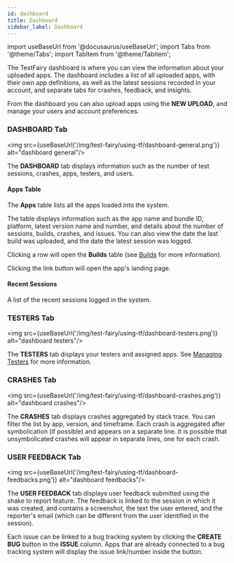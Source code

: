 ```yaml
---
id: dashboard
title: Dashboard
sidebar_label: Dashboard
---
```


import useBaseUrl from '@docusaurus/useBaseUrl';
import Tabs from '@theme/Tabs';
import TabItem from '@theme/TabItem';

The TestFairy dashboard is where you can view the information about your uploaded apps. The dashboard includes a list of all uploaded apps, with their own app definitions, as well as the latest sessions recorded in your account, and separate tabs for crashes, feedback, and insights.

From the dashboard you can also upload apps using the **NEW UPLOAD**, and manage your users and account preferences.

### DASHBOARD Tab

<img src={useBaseUrl('/img/test-fairy/using-tf/dashboard-general.png')} alt="dashboard general"/>

The **DASHBOARD** tab displays information such as the number of test sessions, crashes, apps, testers, and users.

#### Apps Table

The **Apps** table lists all the apps loaded into the system.

The table displays information such as the app name and bundle ID, platform, latest version name and number, and details about the number of sessions, builds, crashes, and issues. You can also view the date the last build was uploaded, and the date the latest session was logged.

Clicking a row will open the **Builds** table (see [Builds](/test-fairy/using-test-fairy/builds) for more information).

Clicking the link button will open the app's landing page.

#### Recent Sessions

A list of the recent sessions logged in the system.

### **TESTERS** Tab

<img src={useBaseUrl('/img/test-fairy/using-tf/dashboard-testers.png')} alt="dashboard testers"/>

The **TESTERS** tab displays your testers and assigned apps. See [Managing Testers](/test-fairy/testing-an-app/testers/managing-testers) for more information.

### **CRASHES** Tab

<img src={useBaseUrl('/img/test-fairy/using-tf/dashboard-crashes.png')} alt="dashboard crashes"/>

The **CRASHES** tab displays crashes aggregated by stack trace. You can filter the list by app, version, and timeframe.
Each crash is aggregated after symbolication (if possible) and appears on a separate line. It is possible that unsymbolicated crashes will appear in separate lines, one for each crash.

### **USER FEEDBACK** Tab

<img src={useBaseUrl('/img/test-fairy/using-tf/dashboard-feedbacks.png')} alt="dashboard feedbacks"/>

The **USER FEEDBACK** tab displays user feedback submitted using the shake to report feature. The feedback is linked to the session in which it was created, and contains a screenshot, the text the user entered, and the reporter's email (which can be different from the user identified in the session).

Each issue can be linked to a bug tracking system by clicking the **CREATE BUG** button in the **ISSUE** column. Apps that are already connected to a bug tracking system will display the issue link/number inside the button.
